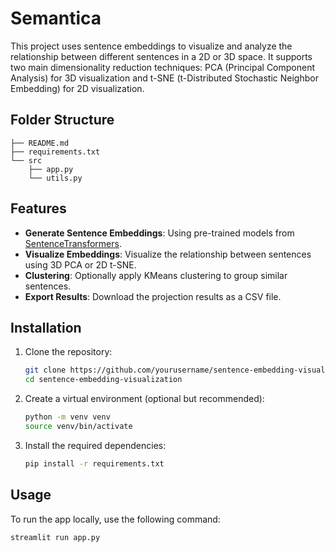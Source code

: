 # Semantica

This project uses sentence embeddings to visualize and analyze the relationship between different sentences in a 2D or 3D space. It supports two main dimensionality reduction techniques: PCA (Principal Component Analysis) for 3D visualization and t-SNE (t-Distributed Stochastic Neighbor Embedding) for 2D visualization.

## Folder Structure

    ├── README.md
    ├── requirements.txt
    └── src
        ├── app.py
        └── utils.py

## Features

- **Generate Sentence Embeddings**: Using pre-trained models from [SentenceTransformers](https://www.sbert.net/).
- **Visualize Embeddings**: Visualize the relationship between sentences using 3D PCA or 2D t-SNE.
- **Clustering**: Optionally apply KMeans clustering to group similar sentences.
- **Export Results**: Download the projection results as a CSV file.

## Installation

1. Clone the repository:

    ```bash
    git clone https://github.com/yourusername/sentence-embedding-visualization.git
    cd sentence-embedding-visualization
    ```

2. Create a virtual environment (optional but recommended):

    ```bash
    python -m venv venv
    source venv/bin/activate 
    ```

3. Install the required dependencies:

    ```bash
    pip install -r requirements.txt
    ```

## Usage

To run the app locally, use the following command:

```bash
streamlit run app.py